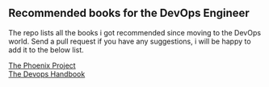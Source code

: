 ## Recommended books for the DevOps Engineer ##

The repo lists all the books i got recommended since moving to the DevOps world. Send a pull request if you have any suggestions, i will be happy to add it to the below list.

[The Phoenix Project](https://www.amazon.co.uk/dp/0988262509)  
[The Devops Handbook](https://www.amazon.co.uk/Devops-Handbook-World-Class-Reliability-Organizations/dp/1942788002/)
